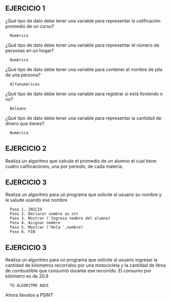 ## EJERCICIO 1

¿Qué tipo de dato debe tener una variable para representar la calificación promedio de un
curso?

      Numérico

¿Qué tipo de dato debe tener una variable para representar el número de personas en un
hogar?

      Numérico

¿Qué tipo de dato debe tener una variable para contener el nombre de pila de una persona?

      Alfanuméricas

¿Qué tipo de dato debe tener una variable para registrar si está lloviendo o no?

      Boleano

¿Qué tipo de dato debe tener una variable para representar la cantidad de dinero que
tienes?

      Numérica
      
## EJERCICIO 2

Realiza un algoritmo que calcule el promedio de un alumno el cual tiene cuatro calificaciones, una por periodo, de cada materia.

      
      
      
## EJERCICIO 3

Realiza un algoritmo para un programa que solicite al usuario su nombre y le salude usando ese nombre

      Paso 1. INICIO
      Paso 2. Declarar nombre as str
      Paso 3. Mostrar ('Ingresa nombre del alumno)
      Paso 4. Asignar nombre
      Paso 5. Mostrar ('Hola ',nombre)
      Paso 6. FIN

## EJERCICIO 3

Realiza un algoritmo para  un programa que solicite al usuario ingresar la cantidad de kilómetros recorridos por una motocicleta y la cantidad de litros de combustible que consumió durante ese recorrido. El consumo por kilómetro es de 20.8

      TU ALGORITMO AQUI  

Ahora llevalos a PSINT

